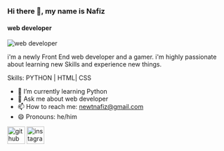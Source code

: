 ### Hi there 👋, my name is Nafiz
#### web developer
![web developer](https://arturssmirnovs.github.io/github-profile-readme-generator/images/banner.png)

i'm a newly Front End web developer and a gamer. i'm highly passionate about learning new Skills and experience new things.

Skills: PYTHON | HTML| CSS 

- 🌱 I’m currently learning Python  
- 💬 Ask me about web developer  
- 📫 How to reach me: newtnafiz@gmail.com 
- 😄 Pronouns: he/him 


[<img src='https://cdn.jsdelivr.net/npm/simple-icons@3.0.1/icons/github.svg' alt='github' height='40'>](https://github.com/newtnafiz)  [<img src='https://cdn.jsdelivr.net/npm/simple-icons@3.0.1/icons/instagram.svg' alt='instagram' height='40'>](https://www.instagram.com/emtiaz.nafiz/)  


